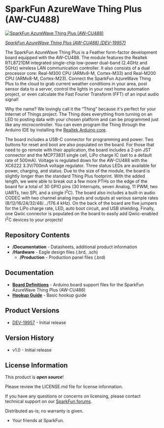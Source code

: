 SparkFun AzureWave Thing Plus (AW-CU488)
========================================

[![SparkFun AzureWave Thing Plus (AW-CU488)](https://cdn.sparkfun.com/assets/parts/1/9/6/9/2/SparkFun_AzureWave_Thing_Plus_AW-CU488_03.jpg)](https://www.sparkfun.com/products/19957)

[*SparkFun AzureWave Thing Plus (AW-CU488) (DEV-19957)*](https://www.sparkfun.com/products/19957)

The SparkFun AzureWave Thing Plus is a Feather form-factor development board equipped with the AW-CU488. The module features the Realtek RTL8721DM integrated single-chip low-power dual-band (2.4GHz and 5GHz) wireless LAN <!--and Bluetooth&reg; Low Energy (V5.0) --> communication controller. It also consists of a dual processor core: Real-M300 CPU (ARMv8-M, Cortex-M33) and Real-M200 CPU (ARMv8-M, Cortex-M23). Connect the SparkFun AzureWave Thing Plus to the cloud to grab current weather conditions in your area, post sensor data to a server, control the lights in your next home automation project, or even calculate the Fast Fourier Transform (FFT) of an input audio signal!

Why the name? We lovingly call it the “Thing” because it's perfect for your Internet of Things project. The Thing does everything from turning on an LED to posting data with your chosen platform and can be programmed just like any microcontroller. You can even program the Thing through the Arduino IDE by installing the [Realtek Arduino core](https://github.com/ambiot/ambd_arduino). 

The board includes a USB-C connector for programming and power. Two buttons for reset and boot are also populated on the board. For those that need to go remote with their application, the board includes a 2-pin JST connector and the MCP73831 single cell, LiPo charge IC (set to a default rate of 500mA). Voltage is regulated down for the AW-CU488 with the XC6222 3.3V/700mA voltage regulator. Three status LEDs are available for power, charging, and status. Due to the size of the module, the board is slightly longer than the standard Thing Plus footprint. With the added length, we were able to break out a few more PTHs on the edge of the board for a total of 30 GPIO pins (30 Interrupts, seven Analog, 11 PWM, two UARTs, two SPI, and a single I<sup>2</sup>C). The board also includes a built-in audio CODEC with two channel analog inputs and outputs at various sample rates (8/12/16/24/32/48/.../176.4 kHz). On the back of the board are five jumpers for the LiPo charge rate, LED, auto boot circuit, and USB shielding. Finally, one Qwiic connector is populated on the board to easily add Qwiic-enabled I<sup>2</sup>C devices to your projects! 

Repository Contents
-------------------

* **/Documentation** - Datasheets, additional product information
* **/Hardware** - Eagle design files (.brd, .sch)
  * **/Production** - Production panel files (.brd)

Documentation
--------------

* **[Board Definitions](https://github.com/ambiot/ambd_arduino)** - Arduino board support files for the SparkFun AzureWave Thing Plus (AW-CU488)
* **[Hookup Guide](https://learn.sparkfun.com/tutorials/2518)** - Basic hookup guide

Product Versions
----------------

* [DEV-19957](https://www.sparkfun.com/products/19957) - Initial release


Version History
---------------
* v1.0 - Initial release

License Information
-------------------

This product is _**open source**_! 

Please review the LICENSE.md file for license information. 

If you have any questions or concerns on licensing, please contact technical support on our [SparkFun forums](https://forum.sparkfun.com/viewforum.php?f=152).

Distributed as-is; no warranty is given.

- Your friends at SparkFun.

_<COLLABORATION CREDIT>_

